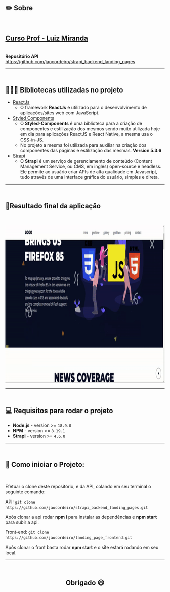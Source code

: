 <h2><b>✏️ Sobre</b></h2><br/>

## [Curso Prof - Luiz Miranda ](https://www.udemy.com/course/curso-de-reactjs-nextjs-completo-do-basico-ao-avancado/)

<b><br/>Repositório API</b>
https://github.com/jaocordeiro/strapi_backend_landing_pages

---

<h2><b><br/> 👨🏼‍💻 Bibliotecas utilizadas no projeto</b></h2>

- [ReactJs](https://reactjs.org/)
  - O framework **ReactJs** é utilizado para o desenvolvimento de
    aplicações/sites web com JavaScript.
- [Styled Components](https://styled-components.com/)
  - O **Styled-Components** é uma biblioteca para a criação de componentes e
    estilização dos mesmos sendo muito utilizada hoje em dia para aplicações
    ReactJS e React Native, a mesma usa o CSS-in-JS.
  - No projeto a mesma foi utilizada para auxiliar na criação dos componentes
    das páginas e estilização das mesmas. **Version 5.3.6**
- [Strapi](https://strapi.io/)
  - O **Strapi** é um serviço de gerenciamento de conteúdo (Content Management
    Service, ou CMS, em inglês) open-source e headless. Ele permite ao usuário
    criar APIs de alta qualidade em Javascript, tudo através de uma interface
    gráfica do usuário, simples e direta.

---

<h2><b><br/>📱Resultado final da aplicação</b></h2><br/>
<p align="center"><img width="900" height="500" src="public/assets/application.gif"></p>

---

<h2><b><br/>💻 Requisitos para rodar o projeto</b></h2>

- **Node.js** - version >= `18.9.0`
- **NPM** - version >= `8.19.1`
- **Strapi** - version >= `4.6.0`

---

<h2><b><br/>📲 Como iniciar o Projeto:</b></h2><br/>

Efetuar o clone deste repositório, e da API, colando em seu terminal o seguinte
comando:

API: `git clone https://github.com/jaocordeiro/strapi_backend_landing_pages.git`

Após clonar a api rodar **npm i** para instalar as dependências e **npm start**
para subir a api.

Front-end: `git clone https://github.com/jaocordeiro/landing_page_frontend.git`

Após clonar o front basta rodar **npm start** e o site estará rodando em seu
local.

---

<br/><h2><b><p align="center">Obrigado 😃</p></b><h2>
